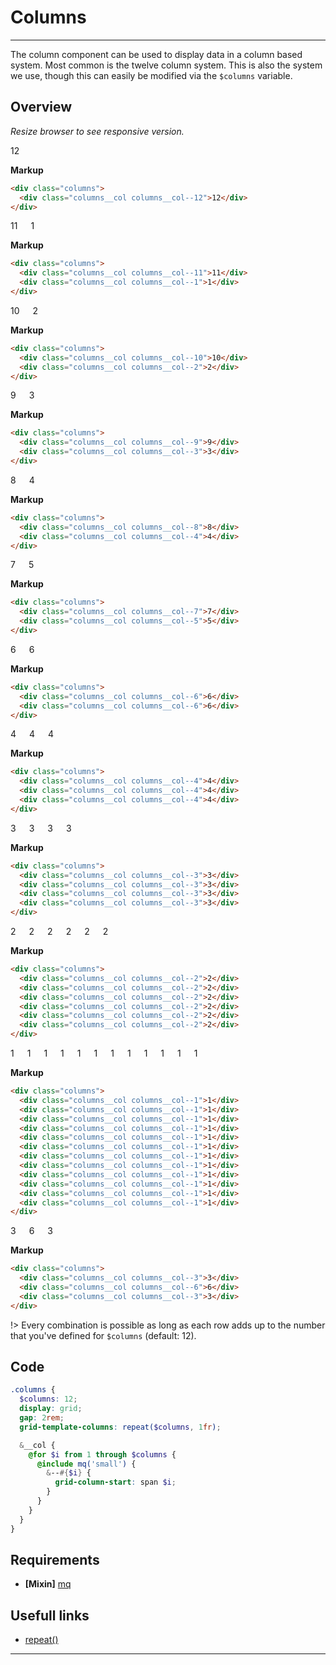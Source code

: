 # Columns

---

The column component can be used to display data in a column based system. Most common is the twelve column system. This is also the system we use, though this can easily be modified via the `$columns` variable.

## Overview

_Resize browser to see responsive version._

<!-- tabs:start -->

<!-- tab:12 -->
<div class='columns'>
  <div class='columns__col columns__col--12'>12</div>
</div>

**Markup**

```html
<div class="columns">
  <div class="columns__col columns__col--12">12</div>
</div>
```

<!-- tab:11-1 -->
<div class='columns'>
  <div class='columns__col columns__col--11'>11</div>
  <div class='columns__col columns__col--1'>1</div>
</div>

**Markup**

```html
<div class="columns">
  <div class="columns__col columns__col--11">11</div>
  <div class="columns__col columns__col--1">1</div>
</div>
```

<!-- tab:10-2 -->
<div class='columns'>
  <div class='columns__col columns__col--10'>10</div>
  <div class='columns__col columns__col--2'>2</div>
</div>

**Markup**

```html
<div class="columns">
  <div class="columns__col columns__col--10">10</div>
  <div class="columns__col columns__col--2">2</div>
</div>
```

<!-- tab:9-3 -->
<div class='columns'>
  <div class='columns__col columns__col--9'>9</div>
  <div class='columns__col columns__col--3'>3</div>
</div>

**Markup**

```html
<div class="columns">
  <div class="columns__col columns__col--9">9</div>
  <div class="columns__col columns__col--3">3</div>
</div>
```

<!-- tab:8-4 -->
<div class='columns'>
  <div class='columns__col columns__col--8'>8</div>
  <div class='columns__col columns__col--4'>4</div>
</div>

**Markup**

```html
<div class="columns">
  <div class="columns__col columns__col--8">8</div>
  <div class="columns__col columns__col--4">4</div>
</div>
```

<!-- tab:7-5 -->
<div class='columns'>
  <div class='columns__col columns__col--7'>7</div>
  <div class='columns__col columns__col--5'>5</div>
</div>

**Markup**

```html
<div class="columns">
  <div class="columns__col columns__col--7">7</div>
  <div class="columns__col columns__col--5">5</div>
</div>
```

<!-- tab:6-6 -->
<div class='columns'>
  <div class='columns__col columns__col--6'>6</div>
  <div class='columns__col columns__col--6'>6</div>
</div>

**Markup**

```html
<div class="columns">
  <div class="columns__col columns__col--6">6</div>
  <div class="columns__col columns__col--6">6</div>
</div>
```

<!-- tab:3x4 -->
<div class='columns'>
  <div class='columns__col columns__col--4'>4</div>
  <div class='columns__col columns__col--4'>4</div>
  <div class='columns__col columns__col--4'>4</div>
</div>

**Markup**

```html
<div class="columns">
  <div class="columns__col columns__col--4">4</div>
  <div class="columns__col columns__col--4">4</div>
  <div class="columns__col columns__col--4">4</div>
</div>
```

<!-- tab:4x3 -->
<div class='columns'>
  <div class='columns__col columns__col--3'>3</div>
  <div class='columns__col columns__col--3'>3</div>
  <div class='columns__col columns__col--3'>3</div>
  <div class='columns__col columns__col--3'>3</div>
</div>

**Markup**

```html
<div class="columns">
  <div class="columns__col columns__col--3">3</div>
  <div class="columns__col columns__col--3">3</div>
  <div class="columns__col columns__col--3">3</div>
  <div class="columns__col columns__col--3">3</div>
</div>
```

<!-- tab:6x2 -->
<div class='columns'>
  <div class='columns__col columns__col--2'>2</div>
  <div class='columns__col columns__col--2'>2</div>
  <div class='columns__col columns__col--2'>2</div>
  <div class='columns__col columns__col--2'>2</div>
  <div class='columns__col columns__col--2'>2</div>
  <div class='columns__col columns__col--2'>2</div>
</div>

**Markup**

```html
<div class="columns">
  <div class="columns__col columns__col--2">2</div>
  <div class="columns__col columns__col--2">2</div>
  <div class="columns__col columns__col--2">2</div>
  <div class="columns__col columns__col--2">2</div>
  <div class="columns__col columns__col--2">2</div>
  <div class="columns__col columns__col--2">2</div>
</div>
```

<!-- tab:12x1 -->
<div class='columns'>
  <div class='columns__col columns__col--1'>1</div>
  <div class='columns__col columns__col--1'>1</div>
  <div class='columns__col columns__col--1'>1</div>
  <div class='columns__col columns__col--1'>1</div>
  <div class='columns__col columns__col--1'>1</div>
  <div class='columns__col columns__col--1'>1</div>
  <div class='columns__col columns__col--1'>1</div>
  <div class='columns__col columns__col--1'>1</div>
  <div class='columns__col columns__col--1'>1</div>
  <div class='columns__col columns__col--1'>1</div>
  <div class='columns__col columns__col--1'>1</div>
  <div class='columns__col columns__col--1'>1</div>
</div>

**Markup**

```html
<div class="columns">
  <div class="columns__col columns__col--1">1</div>
  <div class="columns__col columns__col--1">1</div>
  <div class="columns__col columns__col--1">1</div>
  <div class="columns__col columns__col--1">1</div>
  <div class="columns__col columns__col--1">1</div>
  <div class="columns__col columns__col--1">1</div>
  <div class="columns__col columns__col--1">1</div>
  <div class="columns__col columns__col--1">1</div>
  <div class="columns__col columns__col--1">1</div>
  <div class="columns__col columns__col--1">1</div>
  <div class="columns__col columns__col--1">1</div>
  <div class="columns__col columns__col--1">1</div>
</div>
```

<!-- tab:3-6-3 -->
<div class='columns'>
  <div class="columns__col columns__col--3">3</div>
  <div class="columns__col columns__col--6">6</div>
  <div class="columns__col columns__col--3">3</div>
</div>

**Markup**

```html
<div class="columns">
  <div class="columns__col columns__col--3">3</div>
  <div class="columns__col columns__col--6">6</div>
  <div class="columns__col columns__col--3">3</div>
</div>
```

<!-- tabs:end -->

!> Every combination is possible as long as each row adds up to the number that you've defined for `$columns` (default: 12).

## Code

```scss
.columns {
  $columns: 12;
  display: grid;
  gap: 2rem;
  grid-template-columns: repeat($columns, 1fr);

  &__col {
    @for $i from 1 through $columns {
      @include mq('small') {
        &--#{$i} {
          grid-column-start: span $i;
        }
      }
    }
  }
}
```

## Requirements

- **[Mixin]** [mq](/mixins/mq.md)

## Usefull links

- [repeat()](<https://developer.mozilla.org/en-US/docs/Web/CSS/repeat()>)

---
